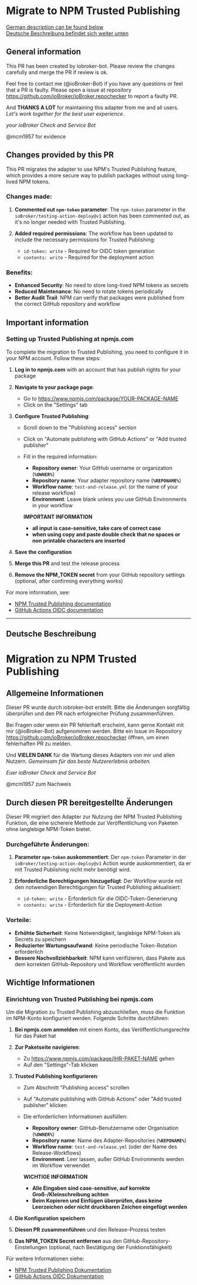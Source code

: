# Migrate to NPM Trusted Publishing

[German description can be found below](#deutsche-beschreibung)  
[Deutsche Beschreibung befindet sich weiter unten](#deutsche-beschreibung)

## General information 

This PR has been created by iobroker-bot. Please review the changes carefully and merge the PR if review is ok.

Feel free to contact me (@ioBroker-Bot) if you have any questions or feel that a PR is faulty. Please open a issue at repository https://github.com/ioBroker/ioBroker.repochecker to report a faulty PR.

And **THANKS A LOT** for maintaining this adapter from me and all users.
*Let's work together for the best user experience.*

*your*
*ioBroker Check and Service Bot*

@mcm1957 for evidence

## Changes provided by this PR

This PR migrates the adapter to use NPM's Trusted Publishing feature, which provides a more secure way to publish packages without using long-lived NPM tokens.

### Changes made:

1. **Commented out `npm-token` parameter**: The `npm-token` parameter in the `ioBroker/testing-action-deploy@v1` action has been commented out, as it's no longer needed with Trusted Publishing.

2. **Added required permissions**: The workflow has been updated to include the necessary permissions for Trusted Publishing:
   - `id-token: write` - Required for OIDC token generation
   - `contents: write` - Required for the deployment action

### Benefits:

- **Enhanced Security**: No need to store long-lived NPM tokens as secrets
- **Reduced Maintenance**: No need to rotate tokens periodically
- **Better Audit Trail**: NPM can verify that packages were published from the correct GitHub repository and workflow

## Important information

### Setting up Trusted Publishing at npmjs.com

To complete the migration to Trusted Publishing, you need to configure it in your NPM account. Follow these steps:

1. **Log in to npmjs.com** with an account that has publish rights for your package

2. **Navigate to your package page**:
   - Go to https://www.npmjs.com/package/YOUR-PACKAGE-NAME
   - Click on the "Settings" tab

3. **Configure Trusted Publishing**:
   - Scroll down to the "Publishing access" section
   - Click on "Automate publishing with GitHub Actions" or "Add trusted publisher"
   - Fill in the required information:
     - **Repository owner**: Your GitHub username or organization (**`%OWNER%`**)
     - **Repository name**: Your adapter repository name (**`%REPONAME%`**)
     - **Workflow name**: `test-and-release.yml` (or the name of your release workflow)
     - **Environment**: Leave blank unless you use GitHub Environments in your workflow

     **IMPORTANT INFORMATION**
     - **all input is case-sensitive, take care of correct case**
     - **when using copy and paste double check that no spaces or non printable characters are inserted**
     
4. **Save the configuration**

5. **Merge this PR** and test the release process

6. **Remove the NPM_TOKEN secret** from your GitHub repository settings (optional, after confirming everything works)

For more information, see:
- [NPM Trusted Publishing documentation](https://docs.npmjs.com/trusted-publishers)
- [GitHub Actions OIDC documentation](https://docs.github.com/en/actions/deployment/security-hardening-your-deployments/about-security-hardening-with-openid-connect)

---

## Deutsche Beschreibung

# Migration zu NPM Trusted Publishing

## Allgemeine Informationen

Dieser PR wurde durch iobroker-bot erstellt. Bitte die Änderungen sorgfältig überprüfen und den PR nach erfolgreicher Prüfung zusammenführen.

Bei Fragen oder wenn ein PR fehlerhaft erscheint, kann gerne Kontakt mit mir (@ioBroker-Bot) aufgenommen werden. Bitte ein Issue im Repository https://github.com/ioBroker/ioBroker.repochecker öffnen, um einen fehlerhaften PR zu melden.

Und **VIELEN DANK** für die Wartung dieses Adapters von mir und allen Nutzern.
*Gemeinsam für das beste Nutzererlebnis arbeiten.*

*Euer*
*ioBroker Check and Service Bot*

@mcm1957 zum Nachweis

## Durch diesen PR bereitgestellte Änderungen

Dieser PR migriert den Adapter zur Nutzung der NPM Trusted Publishing Funktion, die eine sicherere Methode zur Veröffentlichung von Paketen ohne langlebige NPM-Token bietet.

### Durchgeführte Änderungen:

1. **Parameter `npm-token` auskommentiert**: Der `npm-token` Parameter in der `ioBroker/testing-action-deploy@v1` Action wurde auskommentiert, da er mit Trusted Publishing nicht mehr benötigt wird.

2. **Erforderliche Berechtigungen hinzugefügt**: Der Workflow wurde mit den notwendigen Berechtigungen für Trusted Publishing aktualisiert:
   - `id-token: write` - Erforderlich für die OIDC-Token-Generierung
   - `contents: write` - Erforderlich für die Deployment-Action

### Vorteile:

- **Erhöhte Sicherheit**: Keine Notwendigkeit, langlebige NPM-Token als Secrets zu speichern
- **Reduzierter Wartungsaufwand**: Keine periodische Token-Rotation erforderlich
- **Bessere Nachvollziehbarkeit**: NPM kann verifizieren, dass Pakete aus dem korrekten GitHub-Repository und Workflow veröffentlicht wurden

## Wichtige Informationen

### Einrichtung von Trusted Publishing bei npmjs.com

Um die Migration zu Trusted Publishing abzuschließen, muss die Funktion im NPM-Konto konfiguriert werden. Folgende Schritte durchführen:

1. **Bei npmjs.com anmelden** mit einem Konto, das Veröffentlichungsrechte für das Paket hat

2. **Zur Paketseite navigieren**:
   - Zu https://www.npmjs.com/package/IHR-PAKET-NAME gehen
   - Auf den "Settings"-Tab klicken

3. **Trusted Publishing konfigurieren**:
   - Zum Abschnitt "Publishing access" scrollen
   - Auf "Automate publishing with GitHub Actions" oder "Add trusted publisher" klicken
   - Die erforderlichen Informationen ausfüllen:
     - **Repository owner**: GitHub-Benutzername oder Organisation (**`%OWNER%`**)
     - **Repository name**: Name des Adapter-Repositories (**`%REPONAME%`**)
     - **Workflow name**: `test-and-release.yml` (oder der Name des Release-Workflows)
     - **Environment**: Leer lassen, außer GitHub Environments werden im Workflow verwendet

     **WICHTIGE INFORMATION**
     - **Alle Eingaben sind case-sensitive, auf korrekte Groß-/Kleinschreibung achten**
     - **Beim Kopieren und Einfügen überprüfen, dass keine Leerzeichen oder nicht druckbaren Zeichen eingefügt werden**
     
4. **Die Konfiguration speichern**

5. **Diesen PR zusammenführen** und den Release-Prozess testen

6. **Das NPM_TOKEN Secret entfernen** aus den GitHub-Repository-Einstellungen (optional, nach Bestätigung der Funktionsfähigkeit)

Für weitere Informationen siehe:
- [NPM Trusted Publishing Dokumentation](https://docs.npmjs.com/trusted-publishers)
- [GitHub Actions OIDC Dokumentation](https://docs.github.com/en/actions/deployment/security-hardening-your-deployments/about-security-hardening-with-openid-connect)
